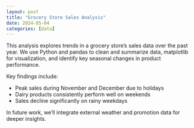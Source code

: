 ```yaml
---
layout: post
title: "Grocery Store Sales Analysis"
date: 2024-05-04
categories: [data]
---
```


This analysis explores trends in a grocery store’s sales data over the past year. We use Python and pandas to clean and summarize data, matplotlib for visualization, and identify key seasonal changes in product performance.

Key findings include:

- Peak sales during November and December due to holidays
- Dairy products consistently perform well on weekends
- Sales decline significantly on rainy weekdays

In future work, we’ll integrate external weather and promotion data for deeper insights.